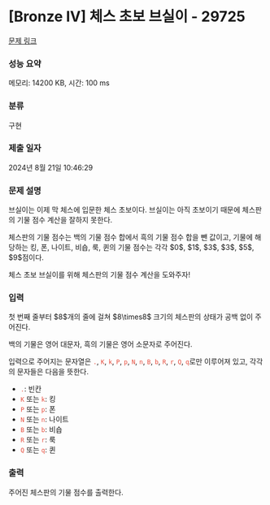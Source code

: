 # [Bronze IV] 체스 초보 브실이 - 29725 

[문제 링크](https://www.acmicpc.net/problem/29725) 

### 성능 요약

메모리: 14200 KB, 시간: 100 ms

### 분류

구현

### 제출 일자

2024년 8월 21일 10:46:29

### 문제 설명

<p>브실이는 이제 막 체스에 입문한 체스 초보이다. 브실이는 아직 초보이기 때문에 체스판의 기물 점수 계산을 잘하지 못한다.</p>

<p>체스판의 기물 점수는 백의 기물 점수 합에서 흑의 기물 점수 합을 뺀 값이고, 기물에 해당하는 킹, 폰, 나이트, 비숍, 룩, 퀸의 기물 점수는 각각 $0$, $1$, $3$, $3$, $5$, $9$점이다. </p>

<p>체스 초보 브실이를 위해 체스판의 기물 점수 계산을 도와주자! </p>

### 입력 

 <p>첫 번째 줄부터 $8$개의 줄에 걸쳐 $8\times8$ 크기의 체스판의 상태가 공백 없이 주어진다.</p>

<p>백의 기물은 영어 대문자, 흑의 기물은 영어 소문자로 주어진다.</p>

<p>입력으로 주어지는 문자열은 <span style="color:#e74c3c;"><code>.</code></span>, <span style="color:#e74c3c;"><code>K</code></span>, <span style="color:#e74c3c;"><code>k</code></span>, <span style="color:#e74c3c;"><code>P</code></span>, <span style="color:#e74c3c;"><code>p</code></span>, <span style="color:#e74c3c;"><code>N</code></span>, <span style="color:#e74c3c;"><code>n</code></span>, <span style="color:#e74c3c;"><code>B</code></span>, <span style="color:#e74c3c;"><code>b</code></span>, <span style="color:#e74c3c;"><code>R</code></span>, <span style="color:#e74c3c;"><code>r</code></span>, <span style="color:#e74c3c;"><code>Q</code></span>, <span style="color:#e74c3c;"><code>q</code></span>로만 이루어져 있고, 각각의 문자들은 다음을 뜻한다.</p>

<ul>
	<li><span style="color:#e74c3c;"><code>.</code></span>: 빈칸</li>
	<li><span style="color:#e74c3c;"><code>K</code></span> 또는 <span style="color:#e74c3c;"><code>k</code></span>: 킹</li>
	<li><span style="color:#e74c3c;"><code>P</code></span> 또는 <span style="color:#e74c3c;"><code>p</code></span>: 폰</li>
	<li><span style="color:#e74c3c;"><code>N</code></span> 또는 <span style="color:#e74c3c;"><code>n</code></span>: 나이트</li>
	<li><code><span style="color:#e74c3c;">B</span></code> 또는 <span style="color:#e74c3c;"><code>b</code></span>: 비숍</li>
	<li><span style="color:#e74c3c;"><code>R</code></span> 또는 <span style="color:#e74c3c;"><code>r</code></span>: 룩</li>
	<li><span style="color:#e74c3c;"><code>Q</code></span> 또는 <span style="color:#e74c3c;"><code>q</code></span>: 퀸</li>
</ul>

### 출력 

 <p>주어진 체스판의 기물 점수를 출력한다.</p>

